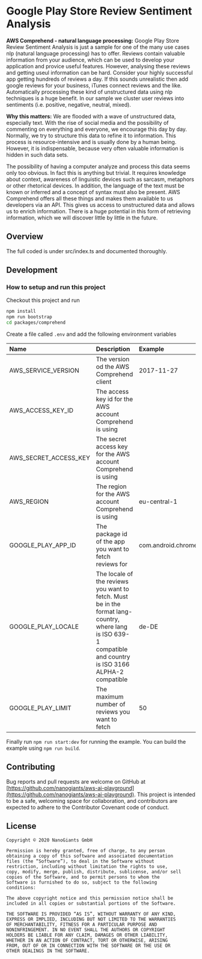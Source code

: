 # Google Play Store Review Sentiment Analysis
<!-- section: Introduction -->
<!-- Describe briefly what your software is. What problem does it solve? At what target audience is it aimed? -->

**AWS Comprehend - natural language processing:**
Google Play Store Review Sentiment Analysis is just a sample for one of the many use cases nlp (natural language processing) has to offer. Reviews contain valuable information from your audience, which can be used to develop your application and provice useful features. However, analysing these reviews and getting useul information can be hard. Consider your highly successful app getting hundreds of reviews a day. If this sounds unrealistic then add google reviews for your business, iTunes connect reviews and the like. Automatically processing these kind of unstructured data using nlp techniques is a huge benefit. In our sample we cluster user reviews into sentiments (i.e. positive, negative, neutral, mixed). 

**Why this matters:**
We are flooded with a wave of unstructured data, especially text. With the rise of social media and the possibility of commenting on everything and everyone, we encourage this day by day. Normally, we try to structure this data to refine it to information. This process is resource-intensive and is usually done by a human being. However, it is indispensable, because very often valuable information is hidden in such data sets.

The possibility of having a computer analyze and process this data seems only too obvious. In fact this is anything but trivial. It requires knowledge about context, awareness of linguistic devices such as sarcasm, metaphors or other rhetorical devices. In addition, the language of the text must be known or inferred and a concept of syntax must also be present.  AWS Comprehend offers all these things and makes them available to us developers via an API. This gives us access to unstructured data and allows us to enrich information. There is a huge potential in this form of retrieving information, which we will discover little by little in the future.

## Overview
<!-- section: Overview -->
<!-- Give an architectural overview of your software. Is is interesting for other developers, who wants to catch on and want to developer features or fix bugs of your software. Do not go into too much detail. There are other documents for this. -->
The full coded is under src/index.ts and documented thoroughly. 

## Development
<!-- section: Development -->
<!-- If you software is developed within a team you shhould include this section. Describe how to setup thhe project. Include dependencies, conventions and other things to know in order to start developing. In short: After reading this section everyone should be able to develop this piece of software. -->
<!--
Possible subsections

### How to setup and run this project
### Commit messages
### How to publish a release
### Tests
-->
### How to setup and run this project
Checkout this project and run 

```bash
npm install
npm run bootstrap
cd packages/comprehend
```

Create a file called `.env` and add the following environment variables

| Name                  | Description                                                                                                                                                    | Example            | Required |
| :-------------------- | :------------------------------------------------------------------------------------------------------------------------------------------------------------- | :----------------- | :------- |
| AWS_SERVICE_VERSION   | The version od the AWS Comprehend client                                                                                                                       | 2017-11-27         | Yes      |
| AWS_ACCESS_KEY_ID     | The access key id for the AWS account Comprehend is using                                                                                                      |                    | Yes      |
| AWS_SECRET_ACCESS_KEY | The secret access key for the AWS account Comprehend is using                                                                                                  |                    | Yes      |
| AWS_REGION            | The region for the AWS account Comprehend is using                                                                                                             | eu-central-1       | Yes      |
| GOOGLE_PLAY_APP_ID    | The package id of the app you want to fetch reviews for                                                                                                        | com.android.chrome | Yes      |
| GOOGLE_PLAY_LOCALE    | The locale of the reviews you want to fetch. Must be in the format lang-country, where lang is ISO 639-1 compatible and country is ISO 3166 ALPHA-2 compatible | de-DE              | No       |
| GOOGLE_PLAY_LIMIT     | The maximum number of reviews you want to fetch                                                                                                                | 50                 | No       |

Finally run `npm run start:dev` for running the example. You can build the example using `npm run build`.

## Contributing
<!-- section: Contributing -->
<!-- Describe what action one should take in order to contribute. Does a certain styleguide has to be adhered. How can one apply changes (i.e. push vs. pull request)? -->
Bug reports and pull requests are welcome on GitHub at [https://github.com/nanogiants/aws-ai-playground](https://github.com/nanogiants/aws-ai-playground). This project is intended to be a safe, welcoming space for collaboration, and contributors are expected to adhere to the Contributor Covenant code of conduct.

## License
<!-- section: License -->
<!-- Describe the license under which your software is published. Note that an unlicensed piece of software is most likely never used. So do not skip tihs part! -->
```
Copyright © 2020 NanoGiants GmbH

Permission is hereby granted, free of charge, to any person
obtaining a copy of this software and associated documentation
files (the “Software”), to deal in the Software without
restriction, including without limitation the rights to use,
copy, modify, merge, publish, distribute, sublicense, and/or sell
copies of the Software, and to permit persons to whom the
Software is furnished to do so, subject to the following
conditions:

The above copyright notice and this permission notice shall be
included in all copies or substantial portions of the Software.

THE SOFTWARE IS PROVIDED “AS IS”, WITHOUT WARRANTY OF ANY KIND,
EXPRESS OR IMPLIED, INCLUDING BUT NOT LIMITED TO THE WARRANTIES
OF MERCHANTABILITY, FITNESS FOR A PARTICULAR PURPOSE AND
NONINFRINGEMENT. IN NO EVENT SHALL THE AUTHORS OR COPYRIGHT
HOLDERS BE LIABLE FOR ANY CLAIM, DAMAGES OR OTHER LIABILITY,
WHETHER IN AN ACTION OF CONTRACT, TORT OR OTHERWISE, ARISING
FROM, OUT OF OR IN CONNECTION WITH THE SOFTWARE OR THE USE OR
OTHER DEALINGS IN THE SOFTWARE.
```